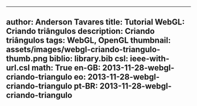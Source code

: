 ------------------------------
author: Anderson Tavares
title: Tutorial WebGL: Criando triângulos
description: Criando triângulos
tags: WebGL, OpenGL
thumbnail: assets/images/webgl-criando-triangulo-thumb.png
biblio: library.bib
csl: ieee-with-url.csl
math: True
en-GB: 2013-11-28-webgl-criando-triangulo
eo: 2013-11-28-webgl-criando-triangulo
pt-BR: 2013-11-28-webgl-criando-triangulo
------------------------------
